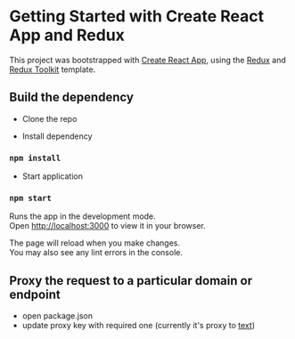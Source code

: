 # Getting Started with Create React App and Redux

This project was bootstrapped with [Create React App](https://github.com/facebook/create-react-app), using the [Redux](https://redux.js.org/) and [Redux Toolkit](https://redux-toolkit.js.org/) template.

## Build the dependency
- Clone the repo

- Install dependency
### `npm install`

- Start application
### `npm start`

Runs the app in the development mode.\
Open [http://localhost:3000](http://localhost:3000) to view it in your browser.

The page will reload when you make changes.\
You may also see any lint errors in the console.

## Proxy the request to a particular domain or endpoint

- open package.json
- update proxy key with required one (currently it's proxy to [text](http://13.49.73.241:5000))